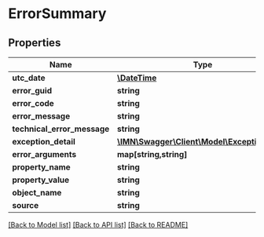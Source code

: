 # ErrorSummary

## Properties
Name | Type | Description | Notes
------------ | ------------- | ------------- | -------------
**utc_date** | [**\DateTime**](\DateTime.md) |  | [optional] 
**error_guid** | **string** |  | [optional] 
**error_code** | **string** |  | [optional] 
**error_message** | **string** |  | [optional] 
**technical_error_message** | **string** |  | [optional] 
**exception_detail** | [**\IMN\Swagger\Client\Model\ExceptionDetail**](ExceptionDetail.md) |  | [optional] 
**error_arguments** | **map[string,string]** |  | [optional] 
**property_name** | **string** |  | [optional] 
**property_value** | **string** |  | [optional] 
**object_name** | **string** |  | [optional] 
**source** | **string** |  | [optional] 

[[Back to Model list]](../README.md#documentation-for-models) [[Back to API list]](../README.md#documentation-for-api-endpoints) [[Back to README]](../README.md)


